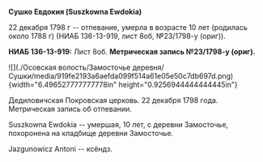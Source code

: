 **Сушко Евдокия (Suszkowna Ewdokia)**

22 декабря 1798 г -- отпевание, умерла в возрасте 10 лет (родилась около
1788 г) (НИАБ 136-13-919, лист 8об, №23/1798-у (ориг)).

**НИАБ 136-13-919:** Лист 8об. **Метрическая запись №23/1798-у (ориг).**

![](./Осовская волость/Замосточье деревня/Сушки/media/919fe2193a6aefda099f514a61e05e50c7db697d.png){width="6.496527777777778in"
height="0.9256944444444445in"}

Дедиловичская Покровская церковь. 22 декабря 1798 года. Метрическая
запись об отпевании.

Suszkowna Ewdokia -- умершая, 10 лет, с деревни Замосточье, похоронена
на кладбище деревни Замосточье.

Jazgunowicz Antoni -- ксёндз.
